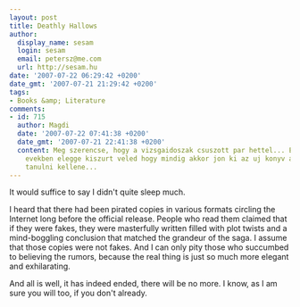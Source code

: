 ```yaml
---
layout: post
title: Deathly Hallows
author:
  display_name: sesam
  login: sesam
  email: petersz@me.com
  url: http://sesam.hu
date: '2007-07-22 06:29:42 +0200'
date_gmt: '2007-07-21 21:29:42 +0200'
tags:
- Books &amp; Literature
comments:
- id: 715
  author: Magdi
  date: '2007-07-22 07:41:38 +0200'
  date_gmt: '2007-07-21 22:41:38 +0200'
  content: Meg szerencse, hogy a vizsgaidoszak csuszott par hettel... Emlekszem korabbi
    evekben elegge kiszurt veled hogy mindig akkor jon ki az uj konyv amikor eszementen
    tanulni kellene...
---
```


It would suffice to say I didn't quite sleep much.

I heard that there had been pirated copies in various formats circling the Internet long before the official release. People who read them claimed that if they were fakes, they were masterfully written filled with plot twists and a mind-boggling conclusion that matched the grandeur of the saga. I assume that those copies were not fakes. And I can only pity those who succumbed to believing the rumors, because the real thing is just so much more elegant and exhilarating.

And all is well, it has indeed ended, there will be no more. I know, as I am sure you will too, if you don't already.
